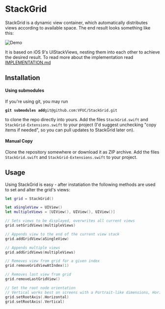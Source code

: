 # StackGrid

StackGrid is a dynamic view container, which automatically distributes views according to available space.
The end result looks something like this:

![Demo](docs/resources/StackGrid-demo.gif)


It is based on iOS 9's UIStackViews, nesting them into each other to achieve the desired result.
To read more about the implementation read [IMPLEMENTATION.md](docs/IMPLEMENTATION.md)

## Installation
#### Using submodules
If you're using git, you may run 

**`git submodules add`**`git@github.com:VFUC/StackGrid.git`

to clone the repo directly into yours.
Add the files `StackGrid.swift` and `StackGrid-Extensions.swift` to your project (I'd suggest unchecking "copy items if needed", so you can pull updates to StackGrid later on).

#### Manual Copy
Clone the repository somewhere or download it as ZIP archive. Add the files `StackGrid.swift` and `StackGrid-Extensions.swift` to your project.


## Usage
Using StackGrid is easy - after instatiation the following methods are used to set and alter the grid's views:


```Swift
let grid = StackGrid()

let aSingleView = UIView()
let multipleViews = [UIView(), UIView(), UIView()]

// Sets views to be displayed, overwrites all current views
grid.setGridViews(multipleViews) 

// Appends view to the end of the current view stack
grid.addGridView(aSingleView)

// Appends multiple views
grid.addGridViews(multipleViews)

// Removes view from grid for a given index
grid.removeGridViewAtIndex(1)

// Removes last view from grid
grid.removeLastGridView()

// Set the root node orientation
// Vertical works best on screens with a Portrait-like dimensions, Horizontal for Landscape ones
grid.setRootAxis(.Horizontal)
grid.setRootAxis(.Vertical) 
```